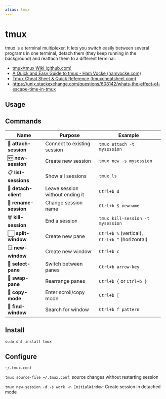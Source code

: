 ```yaml
---
alias: tmux
---
```

# tmux

tmux is a terminal multiplexer. It lets you switch easily between several programs in one terminal, detach them (they keep running in the background) and reattach them to a different terminal.

- [tmux/tmux Wiki (github.com)](https://github.com/tmux/tmux/wiki)
- [A Quick and Easy Guide to tmux - Ham Vocke (hamvocke.com)](https://hamvocke.com/blog/a-quick-and-easy-guide-to-tmux/)
- [Tmux Cheat Sheet & Quick Reference (tmuxcheatsheet.com)](https://tmuxcheatsheet.com/)
- https://unix.stackexchange.com/questions/608142/whats-the-effect-of-escape-time-in-tmux

## Usage

## Commands

| Name                  | Purpose                         | Example                                        |
| --------------------- | ------------------------------- | ---------------------------------------------- |
| 🔗 **attach-session** | Connect to existing session     | `tmux attach -t mysession`                     |
| 🆕 **new-session**    | Create new session              | `tmux new -s mysession`                        |
| 📋 **list-sessions**  | Show all sessions               | `tmux ls`                                      |
| 🚪 **detach-client**  | Leave session without ending it | `Ctrl+b d`                                     |
| 📝 **rename-session** | Change session name             | `Ctrl+b $ newname`                             |
| 🗑️ **kill-session**  | End a session                   | `tmux kill-session -t mysession`               |
| ⬜ **split-window**    | Create new pane                 | `Ctrl+b %` (vertical), `Ctrl+b "` (horizontal) |
| 🪟 **new-window**     | Create new window               | `Ctrl+b c`                                     |
| 📍 **select-pane**    | Switch between panes            | `Ctrl+b arrow-key`                             |
| 🔄 **swap-pane**      | Rearrange panes                 | `Ctrl+b {` or `Ctrl+b }`                       |
| 📜 **copy-mode**      | Enter scroll/copy mode          | `Ctrl+b [`                                     |
| 🔎 **find-window**    | Search for window               | `Ctrl+b f pattern`                             |

## Install

`sudo dnf install tmux`

## Configure

`~/.tmux.conf` 

`tmux source-file ~/.tmux.conf`: source changes without restarting session

`tmux new-session -d -s work -n InitialWindow`: Create session in detached mode
